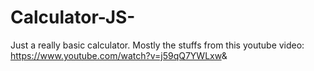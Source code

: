 # Calculator-JS-
Just a really basic calculator. Mostly the stuffs from this youtube video: https://www.youtube.com/watch?v=j59qQ7YWLxw&amp;
